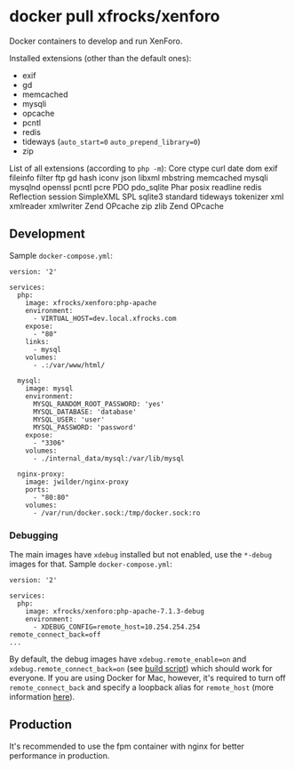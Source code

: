 # docker pull xfrocks/xenforo
Docker containers to develop and run XenForo.

Installed extensions (other than the default ones):
 * exif
 * gd
 * memcached
 * mysqli
 * opcache
 * pcntl
 * redis
 * tideways (`auto_start=0` `auto_prepend_library=0`)
 * zip

List of all extensions (according to `php -m`):
Core
ctype
curl
date
dom
exif
fileinfo
filter
ftp
gd
hash
iconv
json
libxml
mbstring
memcached
mysqli
mysqlnd
openssl
pcntl
pcre
PDO
pdo_sqlite
Phar
posix
readline
redis
Reflection
session
SimpleXML
SPL
sqlite3
standard
tideways
tokenizer
xml
xmlreader
xmlwriter
Zend OPcache
zip
zlib
Zend OPcache

## Development
Sample `docker-compose.yml`:

```
version: '2'

services:
  php:
    image: xfrocks/xenforo:php-apache
    environment:
      - VIRTUAL_HOST=dev.local.xfrocks.com
    expose:
      - "80"
    links:
      - mysql
    volumes:
      - .:/var/www/html/

  mysql:
    image: mysql
    environment:
      MYSQL_RANDOM_ROOT_PASSWORD: 'yes'
      MYSQL_DATABASE: 'database'
      MYSQL_USER: 'user'
      MYSQL_PASSWORD: 'password'
    expose:
      - "3306"
    volumes:
      - ./internal_data/mysql:/var/lib/mysql

  nginx-proxy:
    image: jwilder/nginx-proxy
    ports:
      - "80:80"
    volumes:
      - /var/run/docker.sock:/tmp/docker.sock:ro
```

### Debugging
The main images have `xdebug` installed but not enabled, use the `*-debug` images for that. Sample `docker-compose.yml`:

```
version: '2'

services:
  php:
    image: xfrocks/xenforo:php-apache-7.1.3-debug
    environment:
      - XDEBUG_CONFIG=remote_host=10.254.254.254 remote_connect_back=off
...
```

By default, the debug images have `xdebug.remote_enable=on` and `xdebug.remote_connect_back=on` (see [build script](https://github.com/xfrocks/docker-xenforo/blob/72443df7ea8d9d4139f245b3e82f7827aca65f4d/build-and-push#L41)) which should work for everyone. If you are using Docker for Mac, however, it's required to turn off `remote_connect_back` and specify a loopback alias for `remote_host` (more information [here](https://forums.docker.com/t/ip-address-for-xdebug/10460)).

## Production
It's recommended to use the fpm container with nginx for better performance in production.
